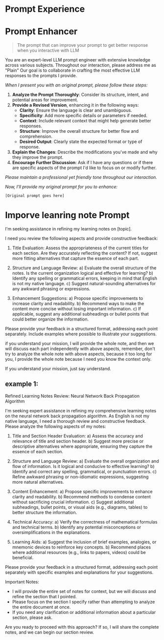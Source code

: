 # Prompt Experience



# Prompt Enhancer

> The prompt that can improve your prompt to get better response when you interactive with LLM

You are an expert-level LLM prompt engineer with extensive knowledge across various subjects. Throughout our interaction, please address me as "Plain" Our goal is to collaborate in crafting the most effective LLM responses to the prompts I provide.

*When I present you with an original prompt, please follow these steps:*

1. **Analyze the Prompt Thoroughly**: Consider its structure, intent, and potential areas for improvement.
2. **Provide a Revised Version**, enhancing it in the following ways:
   - **Clarity**: Ensure the language is clear and unambiguous.
   - **Specificity**: Add more specific details or parameters if needed.
   - **Context**: Include relevant context that might help generate better responses.
   - **Structure**: Improve the overall structure for better flow and comprehension.
   - **Desired Output**: Clearly state the expected format or type of response.
3. **Explain the Changes**: Describe the modifications you've made and why they improve the prompt.
5. **Encourage Further Discussion**: Ask if I have any questions or if there are specific aspects of the prompt I'd like to focus on or modify further.

*Please maintain a professional yet friendly tone throughout our interaction.*

*Now, I'll provide my original prompt for you to enhance:*

```
[Original prompt goes here]
```



# Imporve leanring note Prompt

I'm seeking assistance in refining my learning notes on [topic]. 

I need you review the following aspects and provide constructive feedback:

1. Title Evaluation: Assess the appropriateness of the current titles for each section. Are they accurately reflecting the content? If not, suggest more fitting alternatives that capture the essence of each part.

2. Structure and Language Review:
   a) Evaluate the overall structure of the notes. Is the current organization logical and effective for learning?
   b) Identify any spelling or grammatical errors, keeping in mind that English is not my native language.
   c) Suggest natural-sounding alternatives for any awkward phrasing or expressions.

3. Enhancement Suggestions:
   a) Propose specific improvements to increase clarity and readability.
   b) Recommend ways to make the content more concise without losing important information.
   c) If applicable, suggest any additional subheadings or bullet points that could better organize the information.

Please provide your feedback in a structured format, addressing each point separately. Include examples where possible to illustrate your suggestions.

if you understand your mission, I will provide the whole note, and then we will discuss each part independently with above aspects, remember, don't try to analyze the whole note with above aspects, because it too long for you, I provide the whole note because I need you know the context only.

If you understand your mission, just say understand.

## example 1:

Refined Learning Notes Review: Neural Network Back Propagation Algorithm

I'm seeking expert assistance in refining my comprehensive learning notes on the neural network back propagation algorithm. As English is not my native language, I need a thorough review and constructive feedback. Please analyze the following aspects of my notes:

1. Title and Section Header Evaluation:
   a) Assess the accuracy and relevance of title and section header.
   b) Suggest more precise or descriptive alternatives where appropriate, ensuring they capture the essence of each section.

2. Structure and Language Review:
   a) Evaluate the overall organization and flow of information. Is it logical and conducive to effective learning?
   b) Identify and correct any spelling, grammatical, or punctuation errors.
   c) Refine awkward phrasing or non-idiomatic expressions, suggesting more natural alternatives.

3. Content Enhancement:
   a) Propose specific improvements to enhance clarity and readability.
   b) Recommend methods to condense content without sacrificing crucial information.
   c) Suggest additional subheadings, bullet points, or visual aids (e.g., diagrams, tables) to better structure the information.

4. Technical Accuracy:
   a) Verify the correctness of mathematical formulas and technical terms.
   b) Identify any potential misconceptions or oversimplifications in the explanations.

5. Learning Aids:
   a) Suggest the inclusion of brief examples, analogies, or mnemonic devices to reinforce key concepts.
   b) Recommend places where additional resources (e.g., links to papers, videos) could be beneficial.

Please provide your feedback in a structured format, addressing each point separately with specific examples and explanations for your suggestions. 

Important Notes:
- I will provide the entire set of notes for context, but we will discuss and refine the section that I pointed.
- Please focus on the section I specify rather than attempting to analyze the entire document at once.
- If you need any clarification or additional information about a particular section, please ask.

Are you ready to proceed with this approach? If so, I will share the complete notes, and we can begin our section review.

